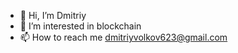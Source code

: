 - 👋 Hi, I’m Dmitriy
- 👀 I’m interested in blockchain
- 📫 How to reach me dmitriyvolkov623@gmail.com


<!---
Dmitriyvolkov623/Dmitriyvolkov623 is a ✨ special ✨ repository because its `README.md` (this file) appears on your GitHub profile.
You can click the Preview link to take a look at your changes.
--->
